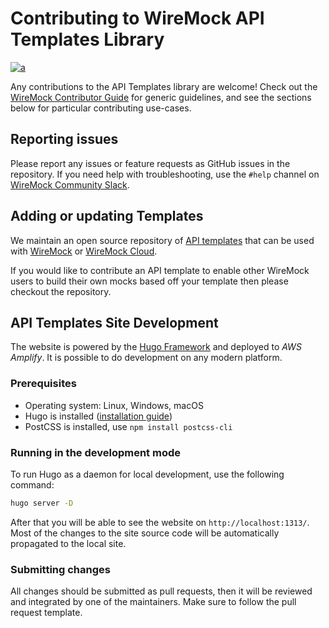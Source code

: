 
# Contributing to WireMock API Templates Library

[![a](https://img.shields.io/badge/slack-Join%20us-brightgreen?style=flat&logo=slack)](http://slack.wiremock.org/)

Any contributions to the API Templates library are welcome!
Check out the [WireMock Contributor Guide](https://github.com/wiremock/community/edit/main/contributing/) for generic guidelines,
and see the sections below for particular contributing use-cases.

## Reporting issues

Please report any issues or feature requests as GitHub issues in the repository.
If you need help with troubleshooting, use the `#help` channel on
[WireMock Community Slack](https://slack.wiremock.org/).

## Adding or updating Templates

We maintain an open source repository of [API templates](https://github.com/wiremock/api-template-library)
that can be used with [WireMock](https://wiremock.org/) or [WireMock Cloud](https://wiremock.io).

If you would like to contribute an API template to enable other WireMock users to build their own mocks based off your template then please checkout the repository.

## API Templates Site Development

The website is powered by the [Hugo Framework](https://gohugo.io/)
and deployed to _AWS Amplify_.
It is possible to do development on any modern platform.

### Prerequisites

- Operating system: Linux, Windows, macOS
- Hugo is installed ([installation guide](https://gohugo.io/installation/))
- PostCSS is installed, use `npm install postcss-cli`

### Running in the development mode

To run Hugo as a daemon for local development, use the following command:

```bash
hugo server -D
```

After that you will be able to see the website on `http://localhost:1313/`.
Most of the changes to the site source code
will be automatically propagated to the local site.

### Submitting changes

All changes should be submitted as pull requests,
then it will be reviewed and integrated by one of the maintainers.
Make sure to follow the pull request template.
